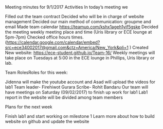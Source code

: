 Meeting minutes for 9/1/2017
Activities
In today’s meeting we

Filled out the team contract
Decided who will be in charge of website management
Decided our main method of communication: groupme and email
Made team calendar https://teamup.com/kshx1ageh1yif5gske
Decided the meeting weekly meeting place and time (Uris library or ECE lounge at 5pm-7pm) 
Checked office hours times. (https://calendar.google.com/calendar/embed?src=ece34002017@gmail.com&ctz=America/New_York&pli=1 )
Created New website: https://ece-student.github.io/Team-16/
Weekly meetings will take place on Tuesdays at 5:00 in the ECE lounge in Phillips, Uris library or lab.
 
Team RolesRoles for this week:

Jidenna will make the youtube account and Asad will upload the videos for lab1
Team leader- Firehiwot Gurara
Scribe- Rohit Bandaru
Our team will have meetings on Saturday (09/02/2017) to finish up work for lab1
Lab1 report in the website will be divided among team members

Plans for the next week

Finish lab1 and start working on milestone 1
Learn more about how to build website on github and update the website

